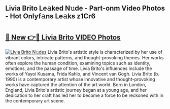 ## Livia Brito Le𝚊ked N𝚞de - Part-onm Video Photos - Hot Onlyf𝚊ns Le𝚊ks z1Cr6

# <h2><a href="http://ab51627.deff.icu/?id=Livia+Brito">🔗 New 👉🔴 Livia Brito VIDEO Photos</a></h2>

[![Livia Brito N𝚞des](https://i.imgur.com/rIISA9y.gif)](http://ab51627.deff.icu/?id=Livia+Brito)
Livia Brito's artistic style is characterized by her use of vibrant colors, intricate patterns, and thought-provoking themes. Her works often explore the human condition, examining topics such as identity, emotions, and the passage of time. Livia Brito's influences include the works of Yayoi Kusama, Frida Kahlo, and Vincent van Gogh. Livia Brito (b. 1990) is a contemporary artist whose innovative and thought-provoking works have captured the attention of the art world. Born in London, England, Livia Brito's artistic journey began at a young age, and her dedication to her craft has led her to become a force to be reckoned with in the contemporary art scene.
